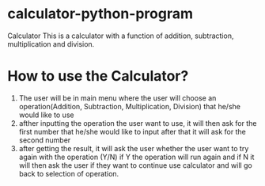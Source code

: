 # calculator-python-program
Calculator 
This is a calculator with a function of addition, subtraction, multiplication and division.

# How to use the Calculator?
1. The user will be in main menu where the user will choose an operation(Addition, Subtraction, Multiplication, Division) that he/she would like to use
2. afther inputting the operation the user want to use, it will then ask for the first number that he/she would like to input after that it will ask for the second number
3. after getting the result, it will ask the user whether the user want to try again with the operation (Y/N) if Y the operation will run again and if N it will then ask the user if they want to continue use calculator and will go back to selection of operation.

